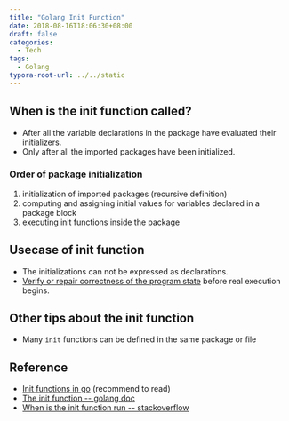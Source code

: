 ```yaml
---
title: "Golang Init Function"
date: 2018-08-16T18:06:30+08:00
draft: false
categories:
  - Tech
tags:
  - Golang
typora-root-url: ../../static
---
```


## When is the init function called?

- After all the variable declarations in the package have evaluated their initializers.
- Only after all the imported packages have been initialized.

### Order of package initialization

1. initialization of imported packages (recursive definition)
2. computing and assigning initial values for variables declared in a package block
3. executing init functions inside the package

## Usecase of init function

- The initializations can not be expressed as declarations.
- [Verify or repair correctness of the program state](https://golang.org/doc/effective_go.html#init) before real execution begins.

## Other tips about the init function

- Many `init` functions can be defined in the same package or file

## Reference

- [Init functions in go](https://medium.com/golangspec/init-functions-in-go-eac191b3860a) (recommend to read)
- [The init function -- golang doc](https://golang.org/doc/effective_go.html#init)
- [When is the init function run -- stackoverflow](https://stackoverflow.com/questions/24790175/when-is-the-init-function-run)
